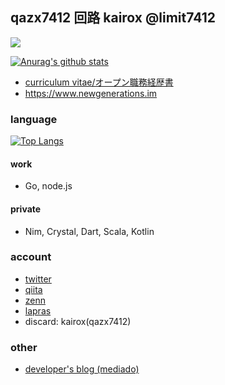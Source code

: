 ## qazx7412 回路 kairox @limit7412 
![](https://komarev.com/ghpvc/?username=limit7412&style=flat-square)

[![Anurag's github stats](https://github-readme-stats.vercel.app/api?username=limit7412&show_icons=true&theme=algolia)](https://github.com/anuraghazra/github-readme-stats)

  - [curriculum vitae/オープン職務経歴書](https://github.com/limit7412/curriculum_vitae)
  - https://www.newgenerations.im

### language
[![Top Langs](https://github-readme-stats.vercel.app/api/top-langs/?username=limit7412&layout=compact&theme=algolia)](https://github.com/anuraghazra/github-readme-stats)
#### work
  - Go, node.js
#### private
  - Nim, Crystal, Dart, Scala, Kotlin

### account
  - [twitter](https://twitter.com/qazx7412)
  - [qiita](https://qiita.com/qazx7412)
  - [zenn](https://zenn.dev/qazx7412)
  - [lapras](https://lapras.com/public/8BHGKGL)
  - discard: kairox(qazx7412)
  
### other
  - [developer's blog (mediado)](https://techdo.mediado.jp/search?q=%E3%82%A8%E3%83%B3%E3%82%B8%E3%83%8B%E3%82%A2%E3%81%AE%E5%9B%9E%E8%B7%AF)
